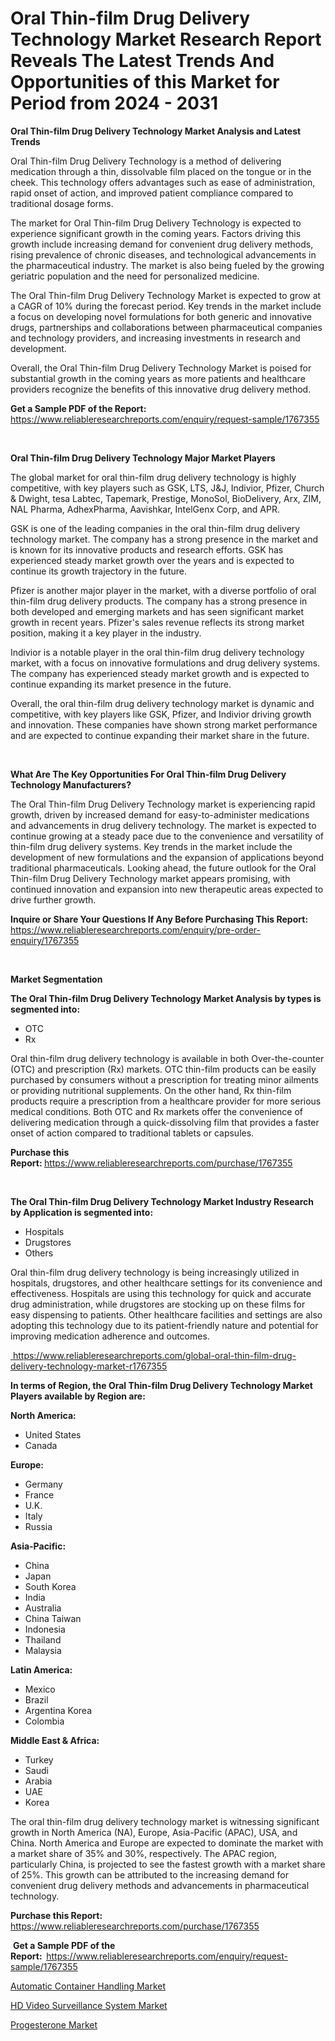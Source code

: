 <p><h1>Oral Thin-film Drug Delivery Technology Market Research Report Reveals The Latest Trends And Opportunities of this Market for Period from 2024 - 2031</h1></p><p><strong>Oral Thin-film Drug Delivery Technology Market Analysis and Latest Trends</strong></p>
<p><p>Oral Thin-film Drug Delivery Technology is a method of delivering medication through a thin, dissolvable film placed on the tongue or in the cheek. This technology offers advantages such as ease of administration, rapid onset of action, and improved patient compliance compared to traditional dosage forms.</p><p>The market for Oral Thin-film Drug Delivery Technology is expected to experience significant growth in the coming years. Factors driving this growth include increasing demand for convenient drug delivery methods, rising prevalence of chronic diseases, and technological advancements in the pharmaceutical industry. The market is also being fueled by the growing geriatric population and the need for personalized medicine.</p><p>The Oral Thin-film Drug Delivery Technology Market is expected to grow at a CAGR of 10% during the forecast period. Key trends in the market include a focus on developing novel formulations for both generic and innovative drugs, partnerships and collaborations between pharmaceutical companies and technology providers, and increasing investments in research and development.</p><p>Overall, the Oral Thin-film Drug Delivery Technology Market is poised for substantial growth in the coming years as more patients and healthcare providers recognize the benefits of this innovative drug delivery method.</p></p>
<p><strong>Get a Sample PDF of the Report:&nbsp;</strong> <a href="https://www.reliableresearchreports.com/enquiry/request-sample/1767355">https://www.reliableresearchreports.com/enquiry/request-sample/1767355</a></p>
<p>&nbsp;</p>
<p><strong>Oral Thin-film Drug Delivery Technology Major Market Players</strong></p>
<p><p>The global market for oral thin-film drug delivery technology is highly competitive, with key players such as GSK, LTS, J&J, Indivior, Pfizer, Church & Dwight, tesa Labtec, Tapemark, Prestige, MonoSol, BioDelivery, Arx, ZIM, NAL Pharma, AdhexPharma, Aavishkar, IntelGenx Corp, and APR. </p><p>GSK is one of the leading companies in the oral thin-film drug delivery technology market. The company has a strong presence in the market and is known for its innovative products and research efforts. GSK has experienced steady market growth over the years and is expected to continue its growth trajectory in the future.</p><p>Pfizer is another major player in the market, with a diverse portfolio of oral thin-film drug delivery products. The company has a strong presence in both developed and emerging markets and has seen significant market growth in recent years. Pfizer's sales revenue reflects its strong market position, making it a key player in the industry.</p><p>Indivior is a notable player in the oral thin-film drug delivery technology market, with a focus on innovative formulations and drug delivery systems. The company has experienced steady market growth and is expected to continue expanding its market presence in the future.</p><p>Overall, the oral thin-film drug delivery technology market is dynamic and competitive, with key players like GSK, Pfizer, and Indivior driving growth and innovation. These companies have shown strong market performance and are expected to continue expanding their market share in the future.</p></p>
<p>&nbsp;</p>
<p><strong>What Are The Key Opportunities For Oral Thin-film Drug Delivery Technology Manufacturers?</strong></p>
<p><p>The Oral Thin-film Drug Delivery Technology market is experiencing rapid growth, driven by increased demand for easy-to-administer medications and advancements in drug delivery technology. The market is expected to continue growing at a steady pace due to the convenience and versatility of thin-film drug delivery systems. Key trends in the market include the development of new formulations and the expansion of applications beyond traditional pharmaceuticals. Looking ahead, the future outlook for the Oral Thin-film Drug Delivery Technology market appears promising, with continued innovation and expansion into new therapeutic areas expected to drive further growth.</p></p>
<p><strong>Inquire or Share Your Questions If Any Before Purchasing This Report:</strong> <a href="https://www.reliableresearchreports.com/enquiry/pre-order-enquiry/1767355">https://www.reliableresearchreports.com/enquiry/pre-order-enquiry/1767355</a></p>
<p>&nbsp;</p>
<p><strong>Market Segmentation</strong></p>
<p><strong>The Oral Thin-film Drug Delivery Technology Market Analysis by types is segmented into:</strong></p>
<p><ul><li>OTC</li><li>Rx</li></ul></p>
<p><p>Oral thin-film drug delivery technology is available in both Over-the-counter (OTC) and prescription (Rx) markets. OTC thin-film products can be easily purchased by consumers without a prescription for treating minor ailments or providing nutritional supplements. On the other hand, Rx thin-film products require a prescription from a healthcare provider for more serious medical conditions. Both OTC and Rx markets offer the convenience of delivering medication through a quick-dissolving film that provides a faster onset of action compared to traditional tablets or capsules.</p></p>
<p><strong>Purchase this Report:&nbsp;</strong><a href="https://www.reliableresearchreports.com/purchase/1767355">https://www.reliableresearchreports.com/purchase/1767355</a></p>
<p>&nbsp;</p>
<p><strong>The Oral Thin-film Drug Delivery Technology Market Industry Research by Application is segmented into:</strong></p>
<p><ul><li>Hospitals</li><li>Drugstores</li><li>Others</li></ul></p>
<p><p>Oral thin-film drug delivery technology is being increasingly utilized in hospitals, drugstores, and other healthcare settings for its convenience and effectiveness. Hospitals are using this technology for quick and accurate drug administration, while drugstores are stocking up on these films for easy dispensing to patients. Other healthcare facilities and settings are also adopting this technology due to its patient-friendly nature and potential for improving medication adherence and outcomes.</p></p>
<p><a href="https://www.reliableresearchreports.com/global-oral-thin-film-drug-delivery-technology-market-r1767355">&nbsp;https://www.reliableresearchreports.com/global-oral-thin-film-drug-delivery-technology-market-r1767355</a></p>
<p><strong>In terms of Region, the Oral Thin-film Drug Delivery Technology Market Players available by Region are:</strong></p>
<p>
    <p> <strong> North America: </strong>
        <ul>
            <li>United States</li>
            <li>Canada</li>
        </ul>
        </p> 
    <p> <strong> Europe: </strong>
        <ul>
            <li>Germany</li>
            <li>France</li>
            <li>U.K.</li>
            <li>Italy</li>
            <li>Russia</li>
        </ul>
        </p> 
    <p> <strong> Asia-Pacific: </strong>
        <ul>
            <li>China</li>
            <li>Japan</li>
            <li>South Korea</li>
            <li>India</li>
            <li>Australia</li>
            <li>China Taiwan</li>
            <li>Indonesia</li>
            <li>Thailand</li>
            <li>Malaysia</li>
        </ul>
        </p> 
    <p> <strong> Latin America: </strong>
        <ul>
            <li>Mexico</li>
            <li>Brazil</li>
            <li>Argentina Korea</li>
            <li>Colombia</li>
        </ul>
        </p> 
    <p> <strong> Middle East & Africa: </strong>
        <ul>
            <li>Turkey</li>
            <li>Saudi</li>
            <li>Arabia</li>
            <li>UAE</li>
            <li>Korea</li>
        </ul>
    </p>
    </p>
<p><p>The oral thin-film drug delivery technology market is witnessing significant growth in North America (NA), Europe, Asia-Pacific (APAC), USA, and China. North America and Europe are expected to dominate the market with a market share of 35% and 30%, respectively. The APAC region, particularly China, is projected to see the fastest growth with a market share of 25%. This growth can be attributed to the increasing demand for convenient drug delivery methods and advancements in pharmaceutical technology.</p></p>
<p><strong>Purchase this Report: </strong><a href="https://www.reliableresearchreports.com/purchase/1767355">https://www.reliableresearchreports.com/purchase/1767355</a></p>
<p>&nbsp;<strong>Get a Sample PDF of the Report:&nbsp;&nbsp;</strong><a href="https://www.reliableresearchreports.com/enquiry/request-sample/1767355">https://www.reliableresearchreports.com/enquiry/request-sample/1767355</a></p>
<p><strong></strong></p>
<p><p><a href="https://www.linkedin.com/pulse/automatic-container-handling-market-comprehensive-assessment-5729e">Automatic Container Handling Market</a></p><p><a href="https://www.linkedin.com/pulse/hd-video-surveillance-system-market-size-reflecting-forecast-euhte">HD Video Surveillance System Market</a></p><p><a href="https://www.linkedin.com/pulse/progesterone-market-report-reveals-latest-trends-growth-opportunities-vppnf">Progesterone Market</a></p></p>